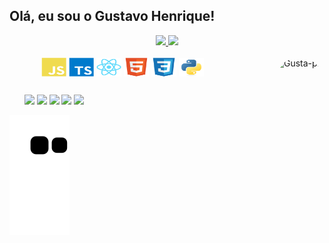 ## Olá, eu sou o Gustavo Henrique!
<div align="center">
  <a href="https://github.com/GustavoHenrique-png">
    <img height="150" src="https://github-readme-stats.vercel.app/api?username=GustavoHenrique-png&show_icons=true&theme=dark&include_all_commits=true&count_private=true"/>
    <img height="150" src="https://github-readme-stats.vercel.app/api/top-langs/?username=GustavoHenrique-png&layout=compact&langs_count=6&theme=dark"/>
  <a/>
</div>
  
  <div style="display: inline_block;"><br> &nbsp&nbsp&nbsp&nbsp&nbsp&nbsp&nbsp&nbsp&nbsp&nbsp&nbsp&nbsp
  <img align="center" alt="Gusta-Js" height="30" width="40" src="https://raw.githubusercontent.com/devicons/devicon/master/icons/javascript/javascript-plain.svg">
  <img align="center" alt="Gusta-Ts" height="30" width="40" src="https://raw.githubusercontent.com/devicons/devicon/master/icons/typescript/typescript-plain.svg">
  <img align="center" alt="Gusta-React" height="30" width="40" src="https://raw.githubusercontent.com/devicons/devicon/master/icons/react/react-original.svg">
  <img align="center" alt="Gusta-HTML" height="30" width="40" src="https://raw.githubusercontent.com/devicons/devicon/master/icons/html5/html5-original.svg">
  <img align="center" alt="Gusta-CSS" height="30" width="40" src="https://raw.githubusercontent.com/devicons/devicon/master/icons/css3/css3-original.svg">
  <img align="center" alt="Gusta-Python" height="30" width="40" src="https://raw.githubusercontent.com/devicons/devicon/master/icons/python/python-original.svg">
  <img align="right" alt="Gusta-pic" height="150" style="border-radius:50px;"    src="https://cdn.discordapp.com/attachments/908006505347944490/933402281129418772/baby-yoda-star-wars.gif">
</div>
  
  ##
  
 <div> &nbsp&nbsp&nbsp&nbsp&nbsp
  <a href="https://www.instagram.com/snc.gusta" target="_blank"><img src="https://img.shields.io/badge/-Instagram-%23E4405F?style=for-the-badge&logo=instagram&logoColor=white" target="_blank"></a>
 	<a href="https://www.twitch.tv/iilfoxy" target="_blank"><img src="https://img.shields.io/badge/Twitch-9146FF?style=for-the-badge&logo=twitch&logoColor=white" target="_blank"></a>
 <a href="https://discord.gg/knEUZM2Jv6" target="_blank"><img src="https://img.shields.io/badge/Discord-7289DA?style=for-the-badge&logo=discord&logoColor=white" target="_blank"></a> 
  <a href = "mailto:gustavo.henrique.x.de.brito@gmail.com"><img src="https://img.shields.io/badge/-Gmail-%23333?style=for-the-badge&logo=gmail&logoColor=white" target="_blank"></a>
  <a href="https://www.linkedin.com/in/gustavo-henrique-xavier-de-brito-500129189" target="_blank"><img src="https://img.shields.io/badge/-LinkedIn-%230077B5?style=for-the-badge&logo=linkedin&logoColor=white" target="_blank"></a> 
   
   ![Snake animation](https://github.com/GustavoHenrique-png/GustavoHenrique-png/blob/output/github-contribution-grid-snake.svg)
 
</div>
